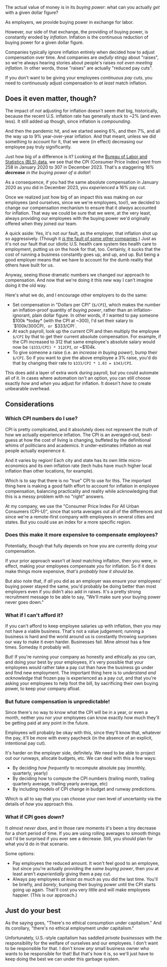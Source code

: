 The actual value of money is in its *buying power*: what can you actually *get* with a given dollar figure?

As employers, we provide buying power in exchange for labor.

However, our side of that exchange, the providing of buying power, is constantly eroded by *inflation*. Inflation is the continuous reduction of buying power for a given dollar figure.

Companies typically ignore inflation entirely when decided how to adjust compensation over time. And companies are *awfully* stingy about "raises", so we're always hearing stories about people's raises *not even meeting inflation*. In other words, those "raises" are actually "reduced pay cuts".

If you don't want to be giving your employees *continuous pay cuts*, you need to continuously adjust compensation to *at least* match inflation.

## Does it even matter, though?

The impact of *not* adjusting for inflation doesn't seem *that* big, historically, because the recent U.S. inflation rate has generally stuck to ~2% (and even less). It still added up though, since inflation is *compounding*.

And then the pandemic hit, and we started seeing 6%, and then 7%, and all the way up to 9% year-over-year inflation. And that meant, unless we did something to account for it, that we were (in effect) decreasing our employee pay truly significantly.

Just how big of a difference is it? Looking at the [Bureau of Labor and Statistics (BLS) data](https://www.bls.gov/regions/mid-atlantic/data/consumerpriceindexhistorical_us_table.htm), we see that the <abbr>CPI</abbr> (Consumer Price Index) went from 258 in January 2020 to 307 in December 2023. That's a staggering *16% **decrease** in the buying power of a dollar*!

As a consequence, if you had the same absolute compensation in January 2020 as you did in December 2023, you *experienced* a 16% pay cut.

Once we realized just how big of an impact this was making on our employees (and ourselves, since we we're employees, too!), we decided to change our compensation mechanism to ensure that it *always* accounted for inflation. That way we could be sure that we were, at the very least, always providing our employees with the buying power we'd originally offered when they joined our team.

A quick aside: Yes, it's not *our* fault, as the employer, that inflation shot up so aggressively. (Though it [*is* the fault of some other companies](https://www.axios.com/2023/05/18/once-a-fringe-theory-greedflation-gets-its-due).) Just as it's not our fault that our idiotic U.S. health care system ties health care to employment, putting us on the hook for that, too. Certainly, it sucks that the cost of running a business constantly goes up, and up, and up. But being a good employer means that we have to account for the dumb reality that others have built for us.

Anyway, seeing those dramatic numbers we changed our approach to compensation. And now that we're doing it this new way I can't imagine doing it the old way.

Here's what we do, and I encourage other employers to do the same:

- Set compensation in "Dollars per CPI" (`$/CPI`), which makes the number an inflation-proof quantity of *buying power*, rather than an inflation-ignorant, plain dollar figure. In other words, if I wanted to pay someone $100k *today* (with the CPI at ~300), I'd set their salary to `$100k/300CPI`, or `$333/CPI`.
- At each payroll, look up the current CPI and then multiply the employee `$/CPI` by that to get their current absolute compensation. For example, if the CPI increased to 312 that same employee's absolute salary would now be `($333/CPI) * 312CPI`, or ~$104k.
- To give someone a raise (i.e. an *increase in buying power*), bump their `$/CPI`. So if you want to give the above employee a 3% raise, you'd do that by changing their rate to `$333/CPI * 1.03 = $343/CPI`.

This does add a layer of extra work during payroll, but you could automate all of it. In cases where automation isn't an option, you can still choose exactly *how* and *when* you adjust for inflation. It doesn't *have to* create unbearable overhead.

## Considerations

### Which CPI numbers do I use?

CPI is pretty complicated, and it absolutely does not represent the *truth* of how we actually experience inflation. The CPI is an averaged-out, best-guess at how the cost of living is changing, buffeted by the definitional whims of politicians and academics. It under-estimates inflation as real people actually experience it.

And it varies by region! Each city and state has its own little micro-economics and its own inflation rate (tech hubs have much higher local inflation than other locations, for example).

Which is to say that there is no "true" CPI to use for this. The important thing here is making a good faith effort to account for inflation in employee compensation, balancing practicality and reality while acknowledging that this is a messy problem with no "right" answers.

At my company, we use the "Consumer Price Index For All Urban Consumers (CPI-U)", since that sorta averages out all of the differences and since we're a remote-first company with employees in several cities and states. But you could use an index for a more specific region.

### Does this make it more expensive to compensate employees?

Potentially, though that fully depends on how you are currently doing your compensation.

If your prior approach wasn't *at least* matching inflation, then you were, in effect, making your employees compensate *you* for inflation. So if it does make things more expensive, *that's probably how it should be*.

But also note that, if *all* you did as an employer was ensure your employees' buying power stayed the same, you'd probably be doing better than most employers even if you didn't also add in raises. It's a pretty strong recruitment message to be able to say, "We'll make sure your buying power never goes down."

### What if I can't afford it?

If you can't afford to keep employee salaries up with inflation, then you may not have a viable business. That's not a value judgement; running a business is hard and the world around us is constantly throwing surprises our way to make it even harder. Businesses fail. Mine almost has a few times. Someday it probably will.

But! If you're running your company as honestly and ethically as you can, and doing your best by your employees, it's very possible that your employees would rather take a pay cut than have the business go under and find new employment. The important thing here is to *understand and acknowledge* that frozen pay is experienced as a  pay cut, and that you're asking your employees to help foot the bill, by sacrificing their own buying power, to keep your company afloat.

### But future compensation is unpredictable!

Since there's no way to know what the CPI will be in a year, or even a month, neither you nor your employees can know exactly how much they'll be getting paid at any point in the future.

Employees will probably be okay with this, since they'll know that, whatever the pay, it'll be *more* with every paycheck (in the absence of an explicit, intentional pay cut).

It's harder on the employer side, definitely. We need to be able to project out our runways, allocate budgets, etc. We can deal with this a few ways:

- By deciding *how frequently* to recompute absolute pay (monthly, quarterly, yearly)
- By deciding how to compute the CPI numbers (trailing month, trailing quarterly average, trailing yearly average, etc)
- By including models of CPI change in budget and runway predictions.

Which is all to say that you can choose your own level of uncertainty via the details of *how* you approach this.

### What if CPI goes *down*?

It *almost never does*, and in those rare moments it's been a tiny decrease for a short period of time. If you are using rolling averages to smooth things out I'd be surprised if you ever see a decrease. Still, you should plan for what you'd do in that scenario.

Some options:

- Pay employees the reduced amount. It won't feel good to an employee, but since you're actually providing the *same buying power*, then you at least aren't *experientially* giving them a pay cut.
- Always pay employees *at least as much* as you did the last time. You'll be briefly, and *barely*, bumping their buying power until the CPI starts going up again. That'll cost you very little and will make employees happier. (This is our approach.)

## Just do your best

As the saying goes, "There's no ethical consumption under capitalism." And its corollary, "there's no ethical employment under capitalism."

Unfortunately, U.S.-style capitalism has saddled *private businesses* with the responsibility for the welfare of ourselves and our employees. I don't want to be responsible for that. I don't know *any* small business owner who wants to be responsible for that! But that's how it is, so we'll just have to keep doing the best we can under this garbage system.